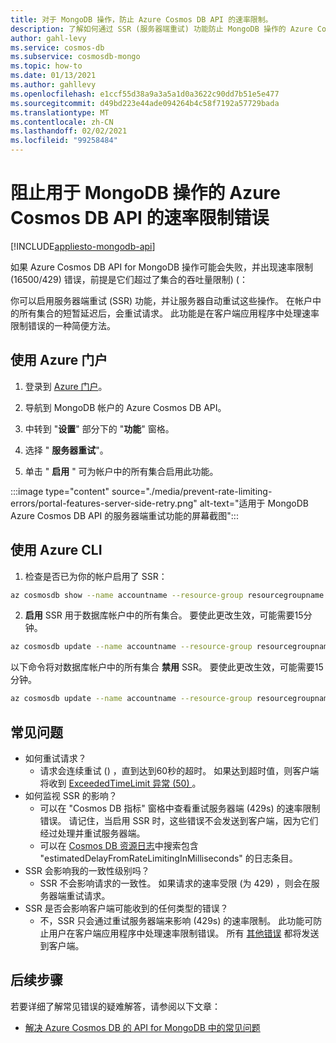 ```yaml
---
title: 对于 MongoDB 操作，防止 Azure Cosmos DB API 的速率限制。
description: 了解如何通过 SSR (服务器端重试) 功能防止 MongoDB 操作的 Azure Cosmos DB API 处理命中速率限制错误。
author: gahl-levy
ms.service: cosmos-db
ms.subservice: cosmosdb-mongo
ms.topic: how-to
ms.date: 01/13/2021
ms.author: gahllevy
ms.openlocfilehash: e1ccf55d38a9a3a5a1d0a3622c90dd7b51e5e477
ms.sourcegitcommit: d49bd223e44ade094264b4c58f7192a57729bada
ms.translationtype: MT
ms.contentlocale: zh-CN
ms.lasthandoff: 02/02/2021
ms.locfileid: "99258484"
---
```

# <a name="prevent-rate-limiting-errors-for-azure-cosmos-db-api-for-mongodb-operations"></a>阻止用于 MongoDB 操作的 Azure Cosmos DB API 的速率限制错误
[!INCLUDE[appliesto-mongodb-api](includes/appliesto-mongodb-api.md)]

如果 Azure Cosmos DB API for MongoDB 操作可能会失败，并出现速率限制 (16500/429) 错误，前提是它们超过了集合的吞吐量限制)  (： 

你可以启用服务器端重试 (SSR) 功能，并让服务器自动重试这些操作。 在帐户中的所有集合的短暂延迟后，会重试请求。 此功能是在客户端应用程序中处理速率限制错误的一种简便方法。

## <a name="use-the-azure-portal"></a>使用 Azure 门户

1. 登录到 [Azure 门户](https://portal.azure.com/)。

1. 导航到 MongoDB 帐户的 Azure Cosmos DB API。

1. 中转到 "**设置**" 部分下的 "**功能**" 窗格。

1. 选择 " **服务器重试**"。

1. 单击 " **启用** " 可为帐户中的所有集合启用此功能。

:::image type="content" source="./media/prevent-rate-limiting-errors/portal-features-server-side-retry.png" alt-text="适用于 MongoDB Azure Cosmos DB API 的服务器端重试功能的屏幕截图":::

## <a name="use-the-azure-cli"></a>使用 Azure CLI

1. 检查是否已为你的帐户启用了 SSR：
```bash
az cosmosdb show --name accountname --resource-group resourcegroupname
```
2. **启用** SSR 用于数据库帐户中的所有集合。 要使此更改生效，可能需要15分钟。
```bash
az cosmosdb update --name accountname --resource-group resourcegroupname --capabilities EnableMongo DisableRateLimitingResponses
```
以下命令将对数据库帐户中的所有集合 **禁用** SSR。 要使此更改生效，可能需要15分钟。
```bash
az cosmosdb update --name accountname --resource-group resourcegroupname --capabilities EnableMongo DisableRateLimitingResponses
```

## <a name="frequently-asked-questions"></a>常见问题
* 如何重试请求？
    * 请求会连续重试 () ，直到达到60秒的超时。 如果达到超时值，则客户端将收到 [ExceededTimeLimit 异常 (50) ](mongodb-troubleshoot.md)。
*  如何监视 SSR 的影响？
    *  可以在 "Cosmos DB 指标" 窗格中查看重试服务器端 (429s) 的速率限制错误。 请记住，当启用 SSR 时，这些错误不会发送到客户端，因为它们经过处理并重试服务器端。 
    *  可以在 [Cosmos DB 资源日志](cosmosdb-monitor-resource-logs.md)中搜索包含 "estimatedDelayFromRateLimitingInMilliseconds" 的日志条目。
*  SSR 会影响我的一致性级别吗？
    *  SSR 不会影响请求的一致性。 如果请求的速率受限 (为 429) ，则会在服务器端重试请求。 
*  SSR 是否会影响客户端可能收到的任何类型的错误？
    *  不，SSR 只会通过重试服务器端来影响 (429s) 的速率限制。 此功能可防止用户在客户端应用程序中处理速率限制错误。 所有 [其他错误](mongodb-troubleshoot.md) 都将发送到客户端。 

## <a name="next-steps"></a>后续步骤

若要详细了解常见错误的疑难解答，请参阅以下文章：

* [解决 Azure Cosmos DB 的 API for MongoDB 中的常见问题](mongodb-troubleshoot.md)
